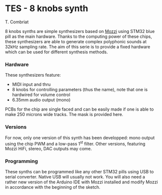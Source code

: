 # TES - 8 knobs synth
T. Combriat

8 knobs synths are simple synthesizers based on [Mozzi](https://github.com/sensorium/Mozzi) using STM32 blue pill as the main hardware. Thanks to the computing power of these chips, these synthesizers are able to generate complex polyphonic sounds at 32kHz sampling rate. The aim of this serie is to provide a fixed hardware which can be used for different synthesis methods.



### Hardware
These synthesizers feature: 
* MIDI input and thru
* 8 knobs for controlling parameters (thus the name), note that one is hardwired for volume control
* 6.35mm audio output (mono)

PCBs for the chip are single faced and can be easily made if one is able to make 250 microns wide tracks. The mask is provided here.



### Versions
For now, only one version of this synth has been developped: mono output using the chip PWM and a low-pass 1<sup>st</sup> filter. Other versions, featuring Mozzi HiFi, stereo, DAC outputs may come.

### Programming
These synths can be programmed like any other STM32 pills using USB to serial converter. Native USB will usually not work. You will  also need a rather new version of the Arduino IDE with Mozzi installed and modify Mozzi in accordance with the beginning of the sketch.
